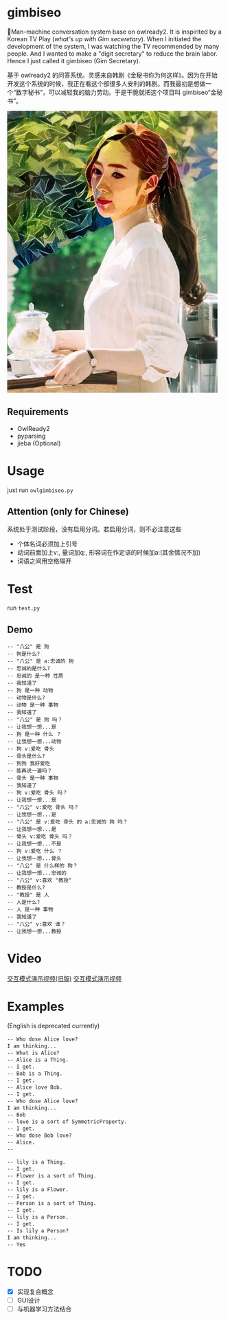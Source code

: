 # gimbiseo
🤖Man-machine conversation system base on owlready2. It is inspirited by a Korean TV Play (*what's up with Gim seceretary*). When I initiated the development of the system, I was watching the TV recommended by many people. And I wanted to make a "digit secretary" to reduce the brain labor. Hence I just called it gimbiseo (Gim Secretary).

基于 owlready2 的问答系统。灵感来自韩剧《金秘书你为何这样》。因为在开始开发这个系统的时候，我正在看这个部很多人安利的韩剧。而我最初是想做一个“数字秘书”，可以减轻我的脑力劳动。于是干脆就把这个项目叫 gimbiseo“金秘书”。

![](https://github.com/Freakwill/gimbiseo/blob/master/gimbiseo.jpg)

## Requirements
- OwlReady2
- pyparsing
- jieba (Optional)

# Usage
just run `owlgimbiseo.py`

## Attention (only for Chinese)
系统处于测试阶段，没有启用分词。若启用分词，则不必注意这些
- 个体名词必须加上引号
- 动词前面加上v:, 量词加q:, 形容词在作定语的时候加a:(其余情况不加)
- 词语之间用空格隔开

# Test
run `test.py`
 
## Demo

    -- "八公" 是 狗
    -- 狗是什么?
    -- "八公" 是 a:忠诚的 狗
    -- 忠诚的是什么?
    -- 忠诚的 是一种 性质
    -- 我知道了
    -- 狗 是一种 动物
    -- 动物是什么?
    -- 动物 是一种 事物
    -- 我知道了
    -- "八公" 是 狗 吗？
    -- 让我想一想...是
    -- 狗 是一种 什么 ？
    -- 让我想一想...动物
    -- 狗 v:爱吃 骨头
    -- 骨头是什么?
    -- 狗狗 我好爱吃
    -- 能再说一遍吗？
    -- 骨头 是一种 事物
    -- 我知道了
    -- 狗 v:爱吃 骨头 吗？
    -- 让我想一想...是
    -- "八公" v:爱吃 骨头 吗？
    -- 让我想一想...是
    -- "八公" 是 v:爱吃 骨头 的 a:忠诚的 狗 吗？
    -- 让我想一想...是
    -- 骨头 v:爱吃 骨头 吗？
    -- 让我想一想...不是
    -- 狗 v:爱吃 什么 ？
    -- 让我想一想...骨头
    -- "八公" 是 什么样的 狗？
    -- 让我想一想...忠诚的
    -- "八公" v:喜欢 "教授"
    -- 教授是什么?
    -- "教授" 是 人
    -- 人是什么?
    -- 人 是一种 事物
    -- 我知道了
    -- "八公" v:喜欢 谁？
    -- 让我想一想...教授

# Video
[交互模式演示视频(旧版)](https://www.bilibili.com/video/av56821908)
[交互模式演示视频](https://www.bilibili.com/video/av66578713)

# Examples
(English is deprecated currently)
```
-- Who dose Alice love?
I am thinking...
-- What is Alice?
-- Alice is a Thing.
-- I get.
-- Bob is a Thing.
-- I get.
-- Alice love Bob.
-- I get.
-- Who dose Alice love?
I am thinking...
-- Bob
-- love is a sort of SymmetricProperty.
-- I get.
-- Who dose Bob love?
-- Alice.
--
```

```
-- lily is a Thing.
-- I get.
-- Flower is a sort of Thing.
-- I get.
-- lily is a Flower.
-- I get.
-- Person is a sort of Thing.
-- I get.
-- lily is a Person.
-- I get.
-- Is lily a Person?
I am thinking...
-- Yes
```

# TODO
- [x] 实现复合概念
- [ ] GUI设计
- [ ] 与机器学习方法结合
